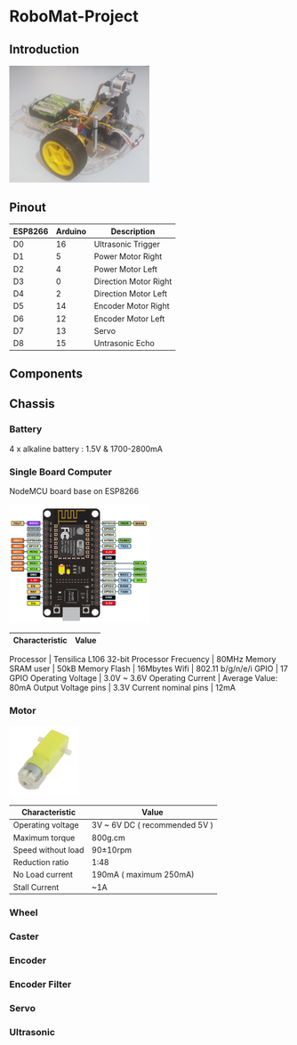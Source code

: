 # RoboMat-Project

## Introduction

<img src="images/RobotGeneral.png" width="50%"/>

## Pinout


ESP8266 | Arduino | Description
------------ | ------------- | ------------
D0 | 16 | Ultrasonic Trigger
D1 | 5  | Power Motor Right
D2 | 4  | Power Motor Left
D3 | 0  | Direction Motor Right
D4 | 2  | Direction Motor Left
D5 | 14 | Encoder Motor Right
D6 | 12 | Encoder Motor Left
D7 | 13 | Servo
D8 | 15 | Untrasonic Echo

## Components

## Chassis

### Battery

4 x alkaline battery : 1.5V & 1700-2800mA

### Single Board Computer

NodeMCU board base on ESP8266

<img src="images/Board.png" width="50%"/>

Characteristic  | Value
------------ | -------------

Processor |  Tensilica L106 32-bit
Processor Frecuency | 80MHz
Memory SRAM user |  50kB
Memory Flash | 16Mbytes
Wifi | 802.11 b/g/n/e/i
GPIO | 17 GPIO
Operating Voltage | 3.0V ~ 3.6V
Operating Current | Average Value: 80mA
Output Voltage pins | 3.3V
Current nominal pins | 12mA

### Motor

<img src="./images/yellow-gear-motor.jpg" width="25%"/>

Characteristic  | Value
------------ | -------------
Operating voltage | 3V ~ 6V DC ( recommended  5V )
Maximum torque | 800g.cm
Speed without load | 90±10rpm
Reduction ratio | 1:48
No Load current | 190mA ( maximum 250mA)
Stall Current | ~1A

### Wheel

### Caster

### Encoder

### Encoder Filter

### Servo

### Ultrasonic








